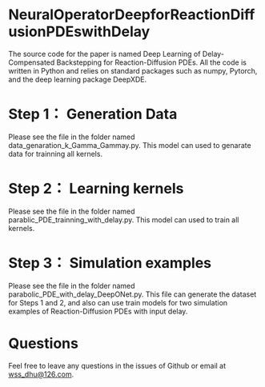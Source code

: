 # NeuralOperatorDeepforReactionDiffusionPDEswithDelay
The source code for the paper is named Deep Learning of Delay-Compensated Backstepping for   Reaction-Diffusion PDEs. All the code is written in Python and relies on standard packages such as numpy, Pytorch, and the deep learning package DeepXDE.

# Step 1： Generation Data
Please see the file in the folder named data_genaration_k_Gamma_Gammay.py. This model can used to genarate data for trainning all kernels. 

# Step 2： Learning kernels
Please see the file in the folder named parablic_PDE_trainning_with_delay.py. This model can used to train all kernels.  

# Step 3： Simulation examples
Please see the file in the folder named parabolic_PDE_with_delay_DeepONet.py. This file can generate the dataset for Steps 1 and 2, and also can use train models for two simulation examples of Reaction-Diffusion PDEs with input delay. 

# Questions
Feel free to leave any questions in the issues of Github or email at wss_dhu@126.com.

